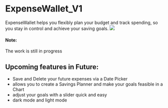# ExpenseWallet_V1
ExpenseWallet helps you flexibly plan your budget and track spending, so you stay in control and achieve your saving goals.
![](images/view_eWallet2.png.png)
#### Note:
The work is still in progress


## Upcoming features in Future:
- Save and Delete your future expenses via a Date Picker
- allows you to create a Savings Planner and make your goals feasible in a Chart
- adjust your goals with a slider quick and easy
- dark mode and light mode

